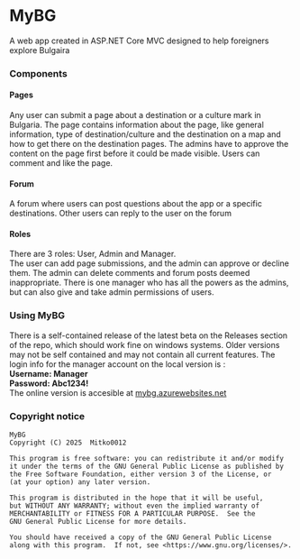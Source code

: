 # MyBG
A web app created in ASP.NET Core MVC designed to help foreigners explore Bulgaira

### Components
#### Pages
Any user can submit a page about a destination or a culture mark in Bulgaria. The page contains information about the page, like general information, type of destination/culture and the destination on a map and how to get there on the destination pages. The admins have to approve the content on the page first before it could be made visible. Users can comment and like the page.
#### Forum
A forum where users can post questions about the app or a specific destinations. Other users can reply to the user on the forum
#### Roles
There are 3 roles: User, Admin and Manager.
<br>
The user can add page submissions, and the admin can approve or decline them. The admin can delete comments and forum posts deemed inappropriate. There is one manager who has all the powers as the admins, but can also give and take admin permissions of users.

### Using MyBG
There is a self-contained release of the latest beta on the Releases section of the repo, which should work fine on windows systems. Older versions may not be self contained and may not contain all current features. The login info for the manager account on the local version is :
<br>
__Username: Manager__
<br>
__Password: Abc1234!__
<br>
The online version is accesible at [mybg.azurewebsites.net](https://mybg.azurewebsites.net)

### Copyright notice
```
MyBG
Copyright (C) 2025  Mitko0012

This program is free software: you can redistribute it and/or modify
it under the terms of the GNU General Public License as published by
the Free Software Foundation, either version 3 of the License, or
(at your option) any later version.

This program is distributed in the hope that it will be useful,
but WITHOUT ANY WARRANTY; without even the implied warranty of
MERCHANTABILITY or FITNESS FOR A PARTICULAR PURPOSE.  See the
GNU General Public License for more details.

You should have received a copy of the GNU General Public License
along with this program.  If not, see <https://www.gnu.org/licenses/>.

```
